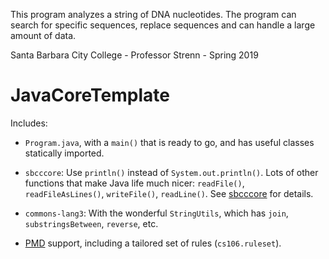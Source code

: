 This program analyzes a string of DNA nucleotides. 
The program can search for specific sequences, replace sequences and can handle a large amount of data. 

Santa Barbara City College - Professor Strenn - Spring 2019 
# JavaCoreTemplate
Includes:
* `Program.java`, with a `main()` that is ready to go, and has useful classes statically imported.

* `sbcccore`:  Use `println()` instead of `System.out.println()`.  Lots of other functions that make Java life much nicer:  `readFile()`, `readFileAsLines()`, `writeFile()`, `readLine()`.  See [sbcccore](https://github.com/ProfessorStrenn/SbccCore) for details.

* `commons-lang3`:  With the wonderful `StringUtils`, which has `join`, `substringsBetween`, `reverse`, etc.

* [PMD](https://pmd.github.io/) support, including a tailored set of rules (`cs106.ruleset`).
